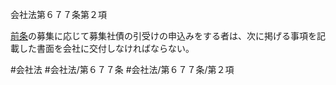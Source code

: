 会社法第６７７条第２項

[前条](会社法＿＿＿＿第６７６条第１項)の募集に応じて募集社債の引受けの申込みをする者は、次に掲げる事項を記載した書面を会社に交付しなければならない。

#会社法
#会社法/第６７７条
#会社法/第６７７条/第２項

